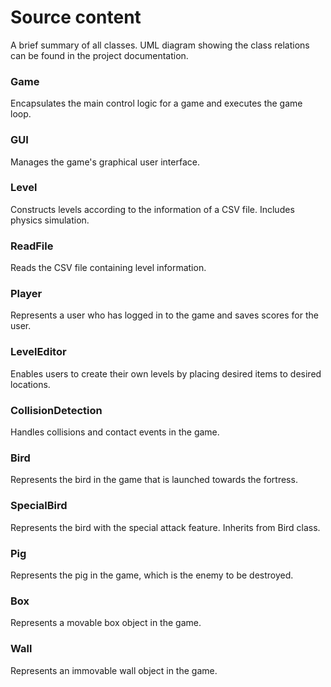 # Source content

A brief summary of all classes. UML diagram showing the class relations can be found in the project documentation.

### Game
Encapsulates the main control logic for a game and executes the game loop.

### GUI
Manages the game's graphical user interface.

### Level
Constructs levels according to the information of a CSV file. Includes physics simulation.

### ReadFile
Reads the CSV file containing level information.

### Player
Represents a user who has logged in to the game and saves scores for the user.

### LevelEditor
Enables users to create their own levels by placing desired items to desired locations.

### CollisionDetection
Handles collisions and contact events in the game.

### Bird
Represents the bird in the game that is launched towards the fortress.

### SpecialBird
Represents the bird with the special attack feature. Inherits from Bird class.

### Pig 
Represents the pig in the game, which is the enemy to be destroyed.

### Box
Represents a movable box object in the game.

### Wall
Represents an immovable wall object in the game.
